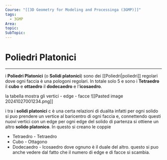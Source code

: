 ```yaml
---
Course: "[[3D Geometry for Modeling and Processinga (3GMP)]]"
tags:
  - 3GMP
Area: 
topic: 
SubTopic:
---
```


# Poliedri Platonici
---
i __Poliedri Platonici__ (o __Solidi platonici__) sono dei [[Poliedri|poliedri]] regolari dove ogni faccia è una pologoni regolari. 
In totale solo 5 e sono i __Tetraedro__ il __cubo__ e __ottaedro__ il __dodecaedro__ e l'__icosaedro__. 

la tabella mostra gli vertici - edge - facce
![[Pasted image 20241027001234.png]]

i tra i __solidi platonici__ c è una certa relazioni di dualita infatti per ogni solido si puo prendere un vertice al baricentro di ogni faccia e, connettendo questi nuovi vertici con un edge per ogni edge del solido di partenza si ottiene un altro __solido platonico__.
In questo si creano le coppie 
- Tetraedro - Tetraedro
- Cubo - Ottagono
- Dodecaedro - Icosaedro
dove ognuno è il duale del altro. questo si puo anche vedere dal fatto che il numero di edge e di facce si scambia.

